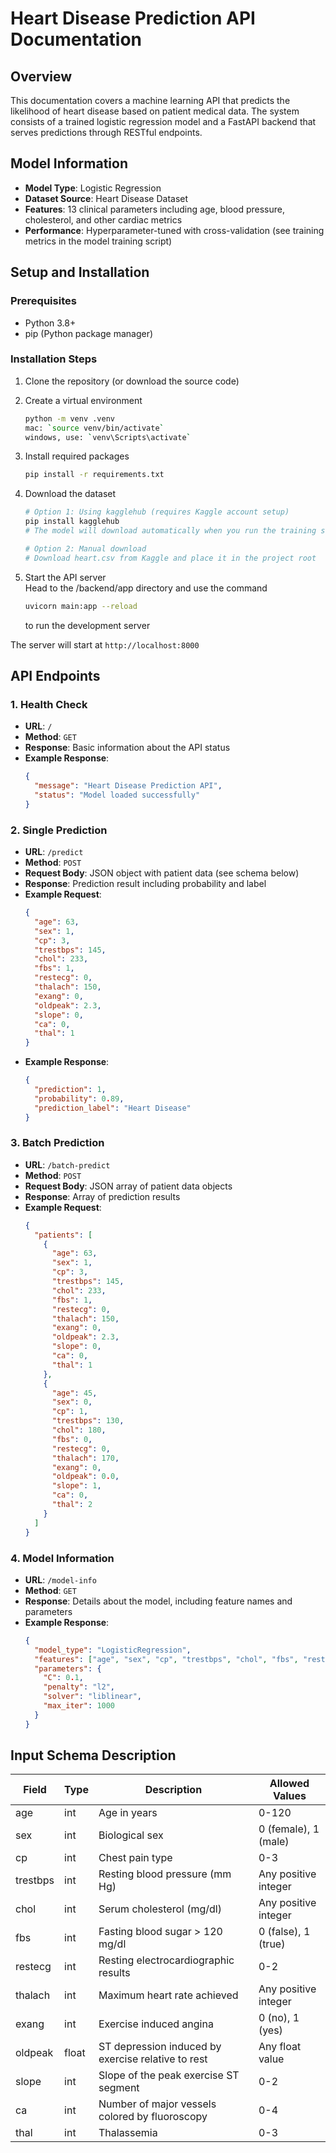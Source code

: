 # Heart Disease Prediction API Documentation

## Overview

This documentation covers a machine learning API that predicts the likelihood of heart disease based on patient medical data. The system consists of a trained logistic regression model and a FastAPI backend that serves predictions through RESTful endpoints.

## Model Information

- **Model Type**: Logistic Regression
- **Dataset Source**: Heart Disease Dataset
- **Features**: 13 clinical parameters including age, blood pressure, cholesterol, and other cardiac metrics
- **Performance**: Hyperparameter-tuned with cross-validation (see training metrics in the model training script)

## Setup and Installation

### Prerequisites

- Python 3.8+
- pip (Python package manager)

### Installation Steps

1. Clone the repository (or download the source code)

2. Create a virtual environment
   ```bash
   python -m venv .venv
   mac: `source venv/bin/activate`  
   windows, use: `venv\Scripts\activate`
   ```

3. Install required packages
   ```bash
   pip install -r requirements.txt
   ```

4. Download the dataset
   ```bash
   # Option 1: Using kagglehub (requires Kaggle account setup)
   pip install kagglehub
   # The model will download automatically when you run the training script
   
   # Option 2: Manual download
   # Download heart.csv from Kaggle and place it in the project root
   ```

5. Start the API server  
   Head to the /backend/app directory and use the command
   ```bash
   uvicorn main:app --reload
   ```
   to run the development server

The server will start at `http://localhost:8000`

## API Endpoints

### 1. Health Check
- **URL**: `/`
- **Method**: `GET`
- **Response**: Basic information about the API status
- **Example Response**:
  ```json
  {
    "message": "Heart Disease Prediction API",
    "status": "Model loaded successfully"
  }
  ```

### 2. Single Prediction
- **URL**: `/predict`
- **Method**: `POST`
- **Request Body**: JSON object with patient data (see schema below)
- **Response**: Prediction result including probability and label
- **Example Request**:
  ```json
  {
    "age": 63,
    "sex": 1,
    "cp": 3,
    "trestbps": 145,
    "chol": 233,
    "fbs": 1,
    "restecg": 0,
    "thalach": 150,
    "exang": 0,
    "oldpeak": 2.3,
    "slope": 0,
    "ca": 0,
    "thal": 1
  }
  ```
- **Example Response**:
  ```json
  {
    "prediction": 1,
    "probability": 0.89,
    "prediction_label": "Heart Disease"
  }
  ```

### 3. Batch Prediction
- **URL**: `/batch-predict`
- **Method**: `POST`
- **Request Body**: JSON array of patient data objects
- **Response**: Array of prediction results
- **Example Request**:
  ```json
  {
    "patients": [
      {
        "age": 63,
        "sex": 1,
        "cp": 3,
        "trestbps": 145,
        "chol": 233,
        "fbs": 1,
        "restecg": 0,
        "thalach": 150,
        "exang": 0,
        "oldpeak": 2.3,
        "slope": 0,
        "ca": 0,
        "thal": 1
      },
      {
        "age": 45,
        "sex": 0,
        "cp": 1,
        "trestbps": 130,
        "chol": 180,
        "fbs": 0,
        "restecg": 0,
        "thalach": 170,
        "exang": 0,
        "oldpeak": 0.0,
        "slope": 1,
        "ca": 0,
        "thal": 2
      }
    ]
  }
  ```

### 4. Model Information
- **URL**: `/model-info`
- **Method**: `GET`
- **Response**: Details about the model, including feature names and parameters
- **Example Response**:
  ```json
  {
    "model_type": "LogisticRegression",
    "features": ["age", "sex", "cp", "trestbps", "chol", "fbs", "restecg", "thalach", "exang", "oldpeak", "slope", "ca", "thal"],
    "parameters": {
      "C": 0.1,
      "penalty": "l2",
      "solver": "liblinear",
      "max_iter": 1000
    }
  }
  ```

## Input Schema Description

| Field     | Type  | Description                                              | Allowed Values          |
|-----------|-------|----------------------------------------------------------|-------------------------|
| age       | int   | Age in years                                             | 0-120                   |
| sex       | int   | Biological sex                                           | 0 (female), 1 (male)    |
| cp        | int   | Chest pain type                                          | 0-3                     |
| trestbps  | int   | Resting blood pressure (mm Hg)                           | Any positive integer    |
| chol      | int   | Serum cholesterol (mg/dl)                                | Any positive integer    |
| fbs       | int   | Fasting blood sugar > 120 mg/dl                          | 0 (false), 1 (true)     |
| restecg   | int   | Resting electrocardiographic results                     | 0-2                     |
| thalach   | int   | Maximum heart rate achieved                              | Any positive integer    |
| exang     | int   | Exercise induced angina                                  | 0 (no), 1 (yes)         |
| oldpeak   | float | ST depression induced by exercise relative to rest       | Any float value         |
| slope     | int   | Slope of the peak exercise ST segment                    | 0-2                     |
| ca        | int   | Number of major vessels colored by fluoroscopy           | 0-4                     |
| thal      | int   | Thalassemia                                              | 0-3                     |

